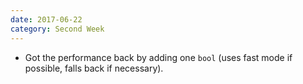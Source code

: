 ```yaml
---
date: 2017-06-22
category: Second Week
---
```


   * Got the performance back by adding one `bool` (uses fast mode if possible, falls back if necessary).
